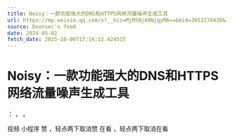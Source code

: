 ```yaml
---
title: Noisy：一款功能强大的DNS和HTTPS网络流量噪声生成工具
url: https://mp.weixin.qq.com/s?__biz=MjM5NjA0NjgyMA==&mid=2651274426&idx=4&sn=fa1ab67cde767fa183367ded5e0174f2
source: Doonsec's feed
date: 2024-05-02
fetch_date: 2025-10-06T17:14:12.424515
---
```


# Noisy：一款功能强大的DNS和HTTPS网络流量噪声生成工具

：
，
。

视频
小程序
赞
，轻点两下取消赞
在看
，轻点两下取消在看